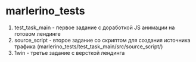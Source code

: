 # marlerino_tests
1) test_task_main - первое задание с доработкой JS анимации на готовом лендинге 
2) source_script - второе задание со скриптом для создания источника трафика (marlerino_tests/test_task_main/src/source_script/)
3) 1win - третье задание с версткой лендинга 
